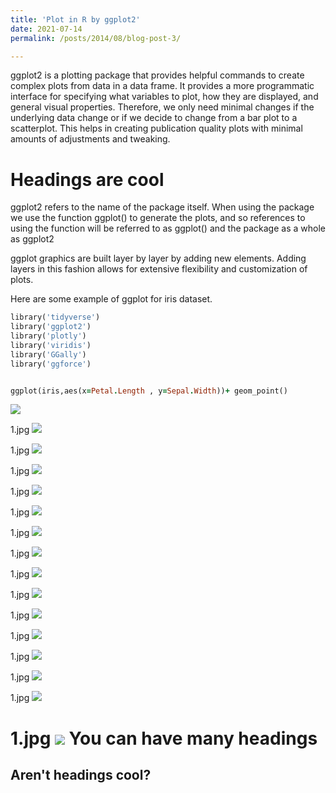 ```yaml
---
title: 'Plot in R by ggplot2'
date: 2021-07-14
permalink: /posts/2014/08/blog-post-3/

---
```


ggplot2 is a plotting package that provides helpful commands to create complex plots from data in a data frame. It provides a more programmatic interface for specifying what variables to plot, how they are displayed, and general visual properties. Therefore, we only need minimal changes if the underlying data change or if we decide to change from a bar plot to a scatterplot. This helps in creating publication quality plots with minimal amounts of adjustments and tweaking.



Headings are cool
======
ggplot2 refers to the name of the package itself. When using the package we use the function ggplot() to generate the plots, and so references to using the function will be referred to as ggplot() and the package as a whole as ggplot2

ggplot graphics are built layer by layer by adding new elements. Adding layers in this fashion allows for extensive flexibility and customization of plots.

Here are some example of ggplot for iris dataset.

```ruby
library('tidyverse')
library('ggplot2')
library('plotly')
library('viridis')
library('GGally')
library('ggforce')


ggplot(iris,aes(x=Petal.Length , y=Sepal.Width))+ geom_point()

``` 

<img src='/images/1.jpg'>

1.jpg
<img src='/images/2.jpg'>

1.jpg
<img src='/images/3.jpg'>

1.jpg
<img src='/images/4.jpg'>

1.jpg
<img src='/images/5.jpg'>

1.jpg
<img src='/images/6.jpg'>

1.jpg
<img src='/images/7.jpg'>

1.jpg
<img src='/images/8.jpg'>

1.jpg
<img src='/images/9.jpg'>

1.jpg
<img src='/images/10.jpg'>

1.jpg
<img src='/images/11.jpg'>

1.jpg
<img src='/images/12.jpg'>

1.jpg
<img src='/images/13.jpg'>

1.jpg
<img src='/images/14.jpg'>

1.jpg
<img src='/images/15.jpg'>

1.jpg
<img src='/images/16.jpg'>
You can have many headings
======

Aren't headings cool?
------
